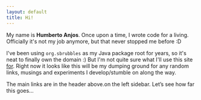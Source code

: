 ```yaml
---
layout: default
title: Hi!
---
```


My name is **Humberto Anjos**. Once upon a time, I wrote code for a living. Officially it's not my job anymore, but that never stopped me before :D 

I've been using `org.sbrubbles` as my Java package root for years, so it's neat to finally own the domain :) But I'm not quite sure what I'll use this site [for](http://wiki.c2.com/?EndingWithaPreposition). Right now it looks like this will be my dumping ground for any random links, musings and experiments I develop/stumble on along the way.

The main links are <span class='only-sm'>in the header above.</span><span class='only-md'>on the left sidebar.</span> Let’s see how far this goes...
